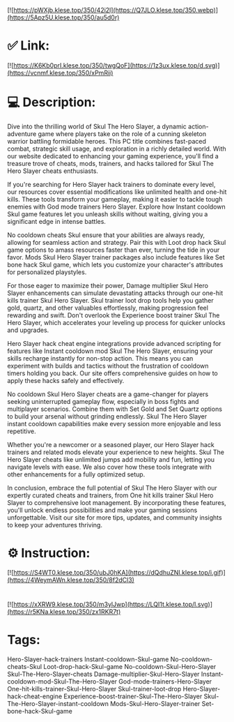 [![https://pWXjb.klese.top/350/42i2l](https://Q7JLO.klese.top/350.webp)](https://5Apz5U.klese.top/350/au5d0r)
# ✅ Link:
[![https://K6Kb0prI.klese.top/350/twgQoF](https://1z3ux.klese.top/d.svg)](https://vcnmf.klese.top/350/xPmRii)
# 💻 Description:
Dive into the thrilling world of Skul The Hero Slayer, a dynamic action-adventure game where players take on the role of a cunning skeleton warrior battling formidable heroes. This PC title combines fast-paced combat, strategic skill usage, and exploration in a richly detailed world. With our website dedicated to enhancing your gaming experience, you'll find a treasure trove of cheats, mods, trainers, and hacks tailored for Skul The Hero Slayer cheats enthusiasts.



If you're searching for Hero Slayer hack trainers to dominate every level, our resources cover essential modifications like unlimited health and one-hit kills. These tools transform your gameplay, making it easier to tackle tough enemies with God mode trainers Hero Slayer. Explore how Instant cooldown Skul game features let you unleash skills without waiting, giving you a significant edge in intense battles.



No cooldown cheats Skul ensure that your abilities are always ready, allowing for seamless action and strategy. Pair this with Loot drop hack Skul game options to amass resources faster than ever, turning the tide in your favor. Mods Skul Hero Slayer trainer packages also include features like Set bone hack Skul game, which lets you customize your character's attributes for personalized playstyles.



For those eager to maximize their power, Damage multiplier Skul Hero Slayer enhancements can simulate devastating attacks through our one-hit kills trainer Skul Hero Slayer. Skul trainer loot drop tools help you gather gold, quartz, and other valuables effortlessly, making progression feel rewarding and swift. Don't overlook the Experience boost trainer Skul The Hero Slayer, which accelerates your leveling up process for quicker unlocks and upgrades.



Hero Slayer hack cheat engine integrations provide advanced scripting for features like Instant cooldown mod Skul The Hero Slayer, ensuring your skills recharge instantly for non-stop action. This means you can experiment with builds and tactics without the frustration of cooldown timers holding you back. Our site offers comprehensive guides on how to apply these hacks safely and effectively.



No cooldown Skul Hero Slayer cheats are a game-changer for players seeking uninterrupted gameplay flow, especially in boss fights and multiplayer scenarios. Combine them with Set Gold and Set Quartz options to build your arsenal without grinding endlessly. Skul The Hero Slayer instant cooldown capabilities make every session more enjoyable and less repetitive.



Whether you're a newcomer or a seasoned player, our Hero Slayer hack trainers and related mods elevate your experience to new heights. Skul The Hero Slayer cheats like unlimited jumps add mobility and fun, letting you navigate levels with ease. We also cover how these tools integrate with other enhancements for a fully optimized setup.



In conclusion, embrace the full potential of Skul The Hero Slayer with our expertly curated cheats and trainers, from One hit kills trainer Skul Hero Slayer to comprehensive loot management. By incorporating these features, you'll unlock endless possibilities and make your gaming sessions unforgettable. Visit our site for more tips, updates, and community insights to keep your adventures thriving.

# ⚙️ Instruction:
[![https://S4WT0.klese.top/350/ubJ0hKA](https://dQdhuZNI.klese.top/i.gif)](https://4WeymAWn.klese.top/350/8f2dCl3)
#
[![https://xXRW9.klese.top/350/m3ylJwp](https://LQI1t.klese.top/l.svg)](https://r5KNa.klese.top/350/zx1RKR7t)
# Tags:
Hero-Slayer-hack-trainers Instant-cooldown-Skul-game No-cooldown-cheats-Skul Loot-drop-hack-Skul-game No-cooldown-Skul-Hero-Slayer Skul-The-Hero-Slayer-cheats Damage-multiplier-Skul-Hero-Slayer Instant-cooldown-mod-Skul-The-Hero-Slayer God-mode-trainers-Hero-Slayer One-hit-kills-trainer-Skul-Hero-Slayer Skul-trainer-loot-drop Hero-Slayer-hack-cheat-engine Experience-boost-trainer-Skul-The-Hero-Slayer Skul-The-Hero-Slayer-instant-cooldown Mods-Skul-Hero-Slayer-trainer Set-bone-hack-Skul-game







